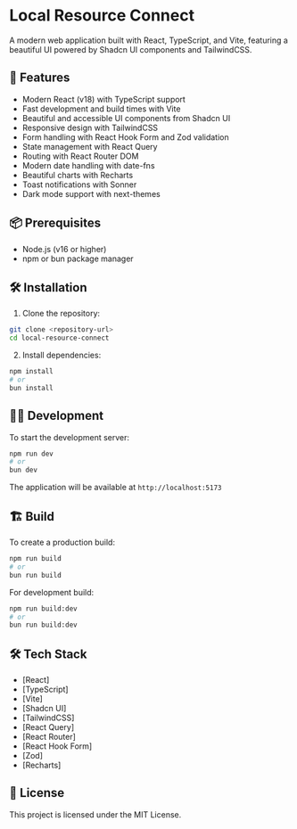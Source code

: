 # Local Resource Connect

A modern web application built with React, TypeScript, and Vite, featuring a beautiful UI powered by Shadcn UI components and TailwindCSS.

## 🚀 Features

- Modern React (v18) with TypeScript support
- Fast development and build times with Vite
- Beautiful and accessible UI components from Shadcn UI
- Responsive design with TailwindCSS
- Form handling with React Hook Form and Zod validation
- State management with React Query
- Routing with React Router DOM
- Modern date handling with date-fns
- Beautiful charts with Recharts
- Toast notifications with Sonner
- Dark mode support with next-themes

## 📦 Prerequisites

- Node.js (v16 or higher)
- npm or bun package manager

## 🛠️ Installation

1. Clone the repository:
```bash
git clone <repository-url>
cd local-resource-connect
```

2. Install dependencies:
```bash
npm install
# or
bun install
```

## 🏃‍♂️ Development

To start the development server:

```bash
npm run dev
# or
bun dev
```

The application will be available at `http://localhost:5173`

## 🏗️ Build

To create a production build:

```bash
npm run build
# or
bun run build
```

For development build:

```bash
npm run build:dev
# or
bun run build:dev
```

## 🛠️ Tech Stack

- [React]
- [TypeScript]
- [Vite]
- [Shadcn UI]
- [TailwindCSS]
- [React Query]
- [React Router]
- [React Hook Form]
- [Zod]
- [Recharts]

## 📄 License

This project is licensed under the MIT License.
